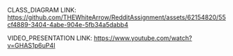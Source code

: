 
CLASS_DIAGRAM
LINK: https://github.com/THEWhiteArrow/RedditAssignment/assets/62154820/55cf4889-3404-4abe-904e-5fb34a5dabb4

VIDEO_PRESENTATION
LINK: https://www.youtube.com/watch?v=GHAS1p6uP4I
